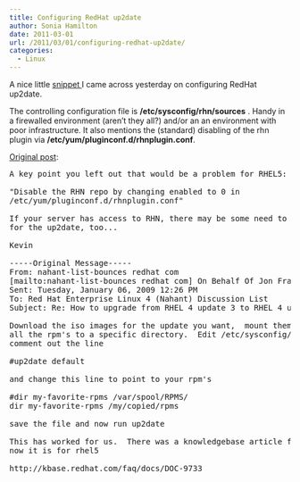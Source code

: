 ```yaml
---
title: Configuring RedHat up2date
author: Sonia Hamilton
date: 2011-03-01
url: /2011/03/01/configuring-redhat-up2date/
categories:
  - Linux
---
```

A nice little [snippet ][1]I came across yesterday on configuring RedHat up2date.

The controlling configuration file is **/etc/sysconfig/rhn/sources** . Handy in a firewalled environment (aren&#8217;t they all?) and/or an an environment with poor infrastructure. It also mentions the (standard) disabling of the rhn plugin via **/etc/yum/pluginconf.d/rhnplugin.conf**.

[Original post][1]:

<!--more-->

<pre>A key point you left out that would be a problem for RHEL5:

"Disable the RHN repo by changing enabled to 0 in
/etc/yum/pluginconf.d/rhnplugin.conf"

If your server has access to RHN, there may be some need to disable it
for the up2date, too...

Kevin

-----Original Message-----
From: nahant-list-bounces redhat com
[mailto:nahant-list-bounces redhat com] On Behalf Of Jon Fraley
Sent: Tuesday, January 06, 2009 12:26 PM
To: Red Hat Enterprise Linux 4 (Nahant) Discussion List
Subject: Re: How to upgrade from RHEL 4 update 3 to RHEL 4 update 6

Download the iso images for the update you want,  mount them and copy
all the rpm's to a specific directory.  Edit /etc/sysconfig/rhn/sources
comment out the line

#up2date default

and change this line to point to your rpm's

#dir my-favorite-rpms /var/spool/RPMS/
dir my-favorite-rpms /my/copied/rpms

save the file and now run up2date

This has worked for us.  There was a knowledgebase article for rhel4 but
now it is for rhel5

http://kbase.redhat.com/faq/docs/DOC-9733</pre>

 [1]: http://www.redhat.com/archives/nahant-list/2009-January/msg00026.html
